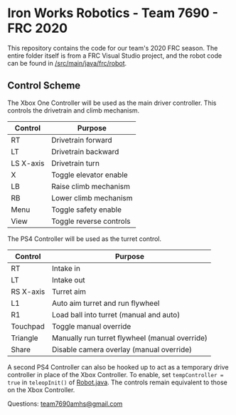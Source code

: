# Iron Works Robotics - Team 7690 - FRC 2020
This repository contains the code for our team's 2020 FRC season.
The entire folder itself is from a FRC Visual Studio project, and the robot code can be found in [/src/main/java/frc/robot](https://github.com/RandomBananazz/2020frcsuperbot/tree/betterstuff/src/main/java/frc/robot).



## Control Scheme
The Xbox One Controller will be used as the main driver controller. This controls the drivetrain and climb mechanism.

Control | Purpose
------- | -------
RT | Drivetrain forward
LT | Drivetrain backward
LS X-axis | Drivetrain turn
X | Toggle elevator enable
LB | Raise climb mechanism
RB | Lower climb mechanism
Menu | Toggle safety enable
View | Toggle reverse controls

The PS4 Controller will be used as the turret control.

Control | Purpose
------- | -------
RT | Intake in
LT | Intake out
RS X-axis | Turret aim
L1 | Auto aim turret and run flywheel
R1 | Load ball into turret (manual and auto)
Touchpad | Toggle manual override
Triangle | Manually run turret flywheel (manual override)
Share | Disable camera overlay (manual override)

A second PS4 Controller can also be hooked up to act as a temporary drive controller in place of the Xbox Controller. To enable, set `tempController = true` in `teleopInit()` of [Robot.java](https://github.com/RandomBananazz/2020frcsuperbot/blob/betterstuff/src/main/java/frc/robot/Robot.java#L162). The controls remain equivalent to those on the Xbox Controller.

Questions: team7690amhs@gmail.com
